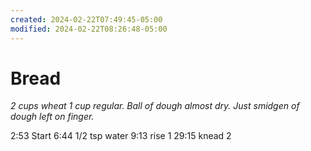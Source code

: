```yaml
---
created: 2024-02-22T07:49:45-05:00
modified: 2024-02-22T08:26:48-05:00
---
```


# Bread

*2 cups wheat 1 cup regular. Ball of dough almost dry. Just smidgen of dough left on finger.*

2:53 Start
6:44 1/2 tsp water
9:13 rise 1
29:15 knead 2
